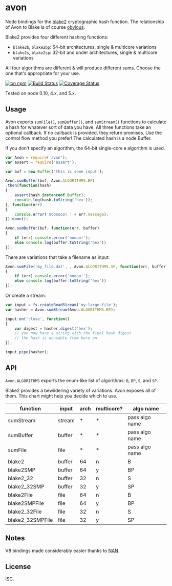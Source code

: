 # avon

Node bindings for the [blake2](https://blake2.net) cryptographic hash function. The relationship of Avon to Blake is of course [obvious](https://en.wikipedia.org/wiki/Kerr_Avon).

Blake2 provides four different hashing functions:

* `blake2b`, `blake2bp`: 64-bit architectures, single & multicore variations
* `blake2s`, `blake2sp`: 32-bit and under architectures, single & multicore variations

All four algorithms are different & will produce different sums. Choose the one that's appropriate for your use.

[![on npm](https://img.shields.io/npm/v/avon.svg?style=flat)](https://www.npmjs.com/package/avon) [![Build Status](http://img.shields.io/travis/ceejbot/avon/master.svg?style=flat)](https://travis-ci.org/ceejbot/avon) [![Coverage Status](https://img.shields.io/coveralls/ceejbot/avon.svg?style=flat)](https://coveralls.io/github/ceejbot/avon?branch=master)

Tested on node 0.10, 4.x, and 5.x.

## Usage

Avon exports `sumFile()`, `sumBuffer()`, and `sumStream()` functions to calculate a hash for whatever sort of data you have. All three functions take an optional callback. If no callback is provided, they return promises. Use the control flow method you prefer! The calculated hash is a node Buffer.

If you don't specify an algorithm, the 64-bit single-core `B` algorithm is used.

```javascript
var Avon = require('avon');
var assert = require('assert');

var buf = new Buffer('this is some input');

Avon.sumBuffer(buf, Avon.ALGORITHMS.BP)
.then(function(hash)
{
	assert(hash instanceof Buffer);
	console.log(hash.toString('hex'));
}, function(err)
{
	console.error('noooooo! ' + err.message);
}).done();

Avon.sumBuffer(buf, function(err, buffer)
{
	if (err) console.error('noooo!');
	else console.log(buffer.toString('hex'))
});
```

There are variations that take a filename as input:

```javascript
Avon.sumFile('my_file.dat', , Avon.ALGORITHMS.SP, function(err, buffer)
{
	if (err) console.error('noooo!');
	else console.log(buffer.toString('hex'))
});
```

Or create a stream:

```js
var input = fs.createReadStream('my-large-file');
var hasher = Avon.sumStream(Avon.ALGORITHMS.BP);

input.on('close', function()
{
	var digest = hasher.digest('hex');
	// you now have a string with the final hash digest
	// the hash is unusable from here on
});

input.pipe(hasher);
```

## API

`Avon.ALGORITHMS` exports the enum-like list of algorithms: `B`, `BP`, `S`, and `SP`.

Blake2 provides a bewildering variety of variations. Avon exposes all of them. This chart might help you decide which to use.

| function | input | arch | multicore? | algo name
| --- | --- | --- | --- | ---
| sumStream | stream | * | * | pass algo name
| sumBuffer | buffer | * | * | pass algo name
| sumFile | file | * | * | pass algo name
| blake2  | buffer | 64 | n | B
| blake2SMP  | buffer | 64 | y | BP
| blake2_32  | buffer | 32 | n | S
| blake2_32SMP  | buffer | 32 | y | SP
| blake2File | file | 64 | n | B
| blake2SMPFile | file | 64 | y | BP
| blake2_32File | file | 32 | n | S
| blake2_32SMPFile | file | 32 | y | SP

## Notes

V8 bindings made considerably easier thanks to [NAN](https://github.com/nodejs/nan).

## License

ISC.
